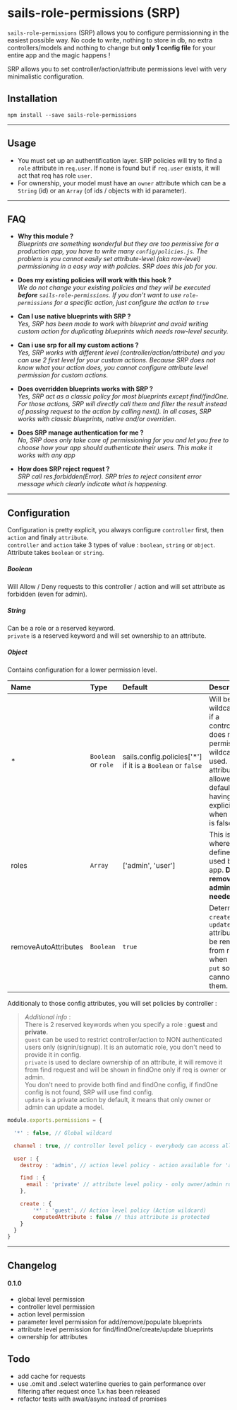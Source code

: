 # sails-role-permissions (SRP)

`sails-role-permissions` (SRP) allows you to configure permissionning in the easiest possible way. No code to write, nothing to store in db, no extra controllers/models and nothing to change but **only 1 config file** for your entire app and the magic happens !  

SRP allows you to set controller/action/attribute permissions level with very minimalistic configuration.

## Installation  

`npm install --save sails-role-permissions`

---

## Usage
- You must set up an authentification layer. SRP policies will try to find a `role` attribute in `req.user`. If none is found but if `req.user` exists, it will act that req has role `user`.  
- For ownership, your model must have an `owner` attribute which can be a `String` (id) or an `Array` (of ids / objects with id parameter).  

---

## FAQ

- **Why this module ?**  
*Blueprints are something wonderful but they are too permissive for a production app, you have to write many `config/policies.js`. The problem is you cannot easily set attribute-level (aka row-level) permissioning in a easy way with policies. SRP does this job for you.*

- **Does my existing policies will work with this hook ?**  
*We do not change your existing policies and they will be executed **before** `sails-role-permissions`. If you don't want to use `role-permissions` for a specific action, just configure the action to `true`*

- **Can I use native blueprints with SRP ?**  
*Yes, SRP has been made to work with blueprint and avoid writing custom action for duplicating blueprints which needs row-level security.*

- **Can i use srp for all my custom actions ?**  
*Yes, SRP works with different level (controller/action/attribute) and you can use 2 first level for your custom actions. Because SRP does not know what your action does, you cannot configure attribute level permission for custom actions.*

- **Does overridden blueprints works with SRP ?**  
*Yes, SRP act as a classic policy for most blueprints except find/findOne. For those actions, SRP will directly call them and filter the result instead of passing request to the action by calling next(). In all cases, SRP works with classic blueprints, native and/or overriden.*

- **Does SRP manage authentication for me ?**  
*No, SRP does only take care of permissioning for you and let you free to choose how your app should authenticate their users. This make it works with any app*

- **How does SRP reject request ?**  
*SRP call res.forbidden(Error). SRP tries to reject consitent error message which clearly indicate what is happening.*


---

## Configuration

Configuration is pretty explicit, you always configure `controller` first, then `action` and finaly `attribute`.  
`controller` and `action` take 3 types of value : `boolean`, `string` or `object`. Attribute takes `boolean` or `string`.  

##### Boolean
Will Allow / Deny requests to this controller / action and will set attribute as forbidden (even for admin).

##### String
Can be a role or a reserved keyword.  
`private` is a reserved keyword and will set ownership to an attribute.

##### Object
Contains configuration for a lower permission level.



| Name  | Type  | Default | Description |
|:---         |:---      |:---      |:---  |
| * | `Boolean` or `role` | sails.config.policies['*'] if it is a `Boolean` or `false` | Will be used like wildcard policy, if a controller/action does not have permission set, wildcard will be used. Note that attributes are allowed by default to avoid having to make explicit allowing when wildcard is false |
| roles | `Array` | ['admin', 'user'] | This is the place where you define the roles used by your app. **Don't remove/rename admin role it is needed**. |
| removeAutoAttributes | `Boolean` | `true` | Determine if `id`, `createdAt` and `updatedAt` attributes will be removed from req.body when `post` or `put` so user cannot set them. |

Additionaly to those config attributes, you will set policies by controller :

>*Additional info* :  
There is 2 reserved keywords when you specify a role : **guest** and **private**.  
`guest` can be used to restrict controller/action to NON authenticated users only (signin/signup). It is an automatic role, you don't need to provide it in config.   
`private` is used to declare ownership of an attribute, it will remove it from find request and will be shown in findOne only if req is owner or admin.  
You don't need to provide both find and findOne config, if findOne config is not found, SRP will use find config.  
`update` is a private action by default, it means that only owner or admin can update a model.  

```javascript
module.exports.permissions = {

  '*' : false, // Global wildcard

  channel : true, // controller level policy - everybody can access all actions and all attributes (except creating autoAttributes)

  user : {
    destroy : 'admin', // action level policy - action available for 'admin' role only

    find : {
      email : 'private' // attribute level policy - only owner/admin role can findOne attribute and only admin can find it
    },

    create : {
        '*' : 'guest', // Action level policy (Action wildcard)
        computedAttribute : false // this attribute is protected
    }
  }
}
```

---

## Changelog  
#### 0.1.0
- global level permission
- controller level permission
- action level permission
- parameter level permission for add/remove/populate blueprints
- attribute level permission for find/findOne/create/update blueprints
- ownership for attributes

## Todo
- add cache for requests
- use .omit and .select waterline queries to gain performance over filtering after request once 1.x has been released
- refactor tests with await/async instead of promises
